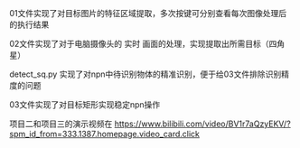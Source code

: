 01文件实现了对目标图片的特征区域提取，多次按键可分别查看每次图像处理后的执行结果

02文件实现了对于电脑摄像头的 实时 画面的处理，实现提取出所需目标（四角星）

detect_sq.py 实现了对npn中待识别物体的精准识别，便于给03文件排除识别精度的问题

03文件实现了对目标矩形实现稳定npn操作

项目二和项目三的演示视频在 https://www.bilibili.com/video/BV1r7aQzyEKV/?spm_id_from=333.1387.homepage.video_card.click
